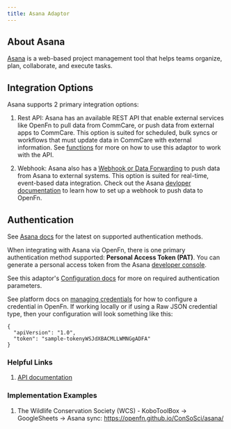 ```yaml
---
title: Asana Adaptor
---
```


## About Asana

[Asana](https://app.asana.com/) is a web-based project management tool that helps teams organize, plan, collaborate, and execute tasks. 

## Integration Options

Asana supports 2 primary integration options:

1. Rest API: Asana has an available REST API that enable external services like OpenFn to pull data from CommCare, or push data from external apps to CommCare. This option is suited for scheduled, bulk syncs or workflows that must update data in CommCare with external information. See [functions](https://docs.openfn.org/adaptors/packages/asana-docs) for more on how to use this adaptor to work with the API.

2. Webhook: Asana also has a [Webhook or Data Forwarding](https://developers.asana.com/docs/webhooks-guide) to push data from Asana to external systems. This option is suited for real-time, event-based data integration. Check out the Asana [devloper documentation](https://docs.openfn.org/adaptors/packages/asana-docs) to learn how to set up a webhook to push data to OpenFn.

## Authentication

See [Asana docs](https://developers.asana.com/docs/authentication) for the latest on supported authentication methods. 

When integrating with Asana via OpenFn, there is one primary authentication method supported: **Personal Access Token (PAT)**. You can generate a personal access token from the Asana [developer console](https://developers.asana.com/docs/personal-access-token).

See this adaptor's [Configuration docs](https://docs.openfn.org/adaptors/packages/asana-configuration-schema) for more on required authentication parameters.

See platform docs on [managing credentials](https://github.com/OpenFn/docs/blob/main/documentation/manage-projects/manage-credentials) for how to configure a credential in OpenFn. If working locally or if using a Raw JSON credential type, then your configuration will look something like this:

```
{
  "apiVersion": "1.0",
  "token": "sample-tokenyWSJdXBACMLLWMNGgADFA"
}
```

### Helpful Links

1. [API documentation](https://developers.asana.com/docs/overview)

### Implementation Examples

1. The Wildlife Conservation Society (WCS) - KoboToolBox -> GoogleSheets -> Asana sync: https://openfn.github.io/ConSoSci/asana/




